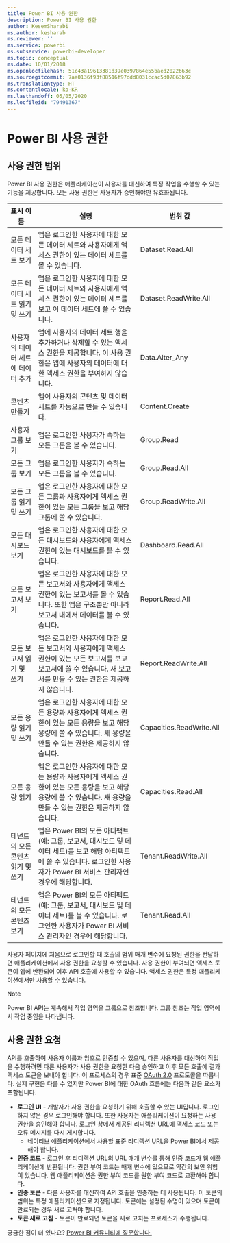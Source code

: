 ```yaml
---
title: Power BI 사용 권한
description: Power BI 사용 권한
author: KesemSharabi
ms.author: kesharab
ms.reviewer: ''
ms.service: powerbi
ms.subservice: powerbi-developer
ms.topic: conceptual
ms.date: 10/01/2018
ms.openlocfilehash: 51c43a19613381d39e0397864e55baed2022663c
ms.sourcegitcommit: 7aa0136f93f88516f97ddd8031ccac5d07863b92
ms.translationtype: HT
ms.contentlocale: ko-KR
ms.lasthandoff: 05/05/2020
ms.locfileid: "79491367"
---
```

# <a name="power-bi-permissions"></a>Power BI 사용 권한

## <a name="permission-scopes"></a>사용 권한 범위

Power BI 사용 권한은 애플리케이션이 사용자를 대신하여 특정 작업을 수행할 수 있는 기능을 제공합니다. 모든 사용 권한은 사용자가 승인해야만 유효화됩니다.

| 표시 이름 | 설명 | 범위 값 |
| --- | --- | --- |
| 모든 데이터 세트 보기 |앱은 로그인한 사용자에 대한 모든 데이터 세트와 사용자에게 액세스 권한이 있는 데이터 세트를 볼 수 있습니다. |Dataset.Read.All |
| 모든 데이터 세트 읽기 및 쓰기 |앱은 로그인한 사용자에 대한 모든 데이터 세트와 사용자에게 액세스 권한이 있는 데이터 세트를 보고 이 데이터 세트에 쓸 수 있습니다. |Dataset.ReadWrite.All |
| 사용자의 데이터 세트에 데이터 추가 |앱에 사용자의 데이터 세트 행을 추가하거나 삭제할 수 있는 액세스 권한을 제공합니다. 이 사용 권한은 앱에 사용자의 데이터에 대한 액세스 권한을 부여하지 않습니다. |Data.Alter_Any |
| 콘텐츠 만들기 |앱이 사용자의 콘텐츠 및 데이터 세트를 자동으로 만들 수 있습니다. |Content.Create |
| 사용자 그룹 보기 |앱은 로그인한 사용자가 속하는 모든 그룹을 볼 수 있습니다. |Group.Read |
| 모든 그룹 보기 |앱은 로그인한 사용자가 속하는 모든 그룹을 볼 수 있습니다. |Group.Read.All |
| 모든 그룹 읽기 및 쓰기 |앱은 로그인한 사용자에 대한 모든 그룹과 사용자에게 액세스 권한이 있는 모든 그룹을 보고 해당 그룹에 쓸 수 있습니다. |Group.ReadWrite.All |
| 모든 대시보드 보기 |앱은 로그인한 사용자에 대한 모든 대시보드와 사용자에게 액세스 권한이 있는 대시보드를 볼 수 있습니다. |Dashboard.Read.All |
| 모든 보고서 보기 |앱은 로그인한 사용자에 대한 모든 보고서와 사용자에게 액세스 권한이 있는 보고서를 볼 수 있습니다. 또한 앱은 구조뿐만 아니라 보고서 내에서 데이터를 볼 수 있습니다. |Report.Read.All |
| 모든 보고서 읽기 및 쓰기 |앱은 로그인한 사용자에 대한 모든 보고서와 사용자에게 액세스 권한이 있는 모든 보고서를 보고 보고서에 쓸 수 있습니다. 새 보고서를 만들 수 있는 권한은 제공하지 않습니다. |Report.ReadWrite.All |
| 모든 용량 읽기 및 쓰기 |앱은 로그인한 사용자에 대한 모든 용량과 사용자에게 액세스 권한이 있는 모든 용량을 보고 해당 용량에 쓸 수 있습니다. 새 용량을 만들 수 있는 권한은 제공하지 않습니다. |Capacities.ReadWrite.All |
| 모든 용량 읽기 |앱은 로그인한 사용자에 대한 모든 용량과 사용자에게 액세스 권한이 있는 모든 용량을 보고 해당 용량에 쓸 수 있습니다. 새 용량을 만들 수 있는 권한은 제공하지 않습니다. |Capacities.Read.All |
| 테넌트의 모든 콘텐츠 읽기 및 쓰기 |앱은 Power BI의 모든 아티팩트(예: 그룹, 보고서, 대시보드 및 데이터 세트)를 보고 해당 아티팩트에 쓸 수 있습니다. 로그인한 사용자가 Power BI 서비스 관리자인 경우에 해당합니다. |Tenant.ReadWrite.All |
| 테넌트의 모든 콘텐츠 보기 |앱은 Power BI의 모든 아티팩트(예: 그룹, 보고서, 대시보드 및 데이터 세트)를 볼 수 있습니다. 로그인한 사용자가 Power BI 서비스 관리자인 경우에 해당합니다. |Tenant.Read.All |

사용자 페이지에 처음으로 로그인할 때 호출의 범위 매개 변수에 요청된 권한을 전달하면 애플리케이션에서 사용 권한을 요청할 수 있습니다. 사용 권한이 부여되면 액세스 토큰이 앱에 반환되어 이후 API 호출에 사용할 수 있습니다. 액세스 권한은 특정 애플리케이션에서만 사용할 수 있습니다.

> [!NOTE]
> Power BI API는 계속해서 작업 영역을 그룹으로 참조합니다. 그룹 참조는 작업 영역에서 작업 중임을 나타냅니다.

## <a name="requesting-permissions"></a>사용 권한 요청

API를 호출하여 사용자 이름과 암호로 인증할 수 있으며, 다른 사용자를 대신하여 작업을 수행하려면 다른 사용자가 사용 권한을 요청한 다음 승인하고 이후 모든 호출에 결과 액세스 토큰을 보내야 합니다. 이 프로세스의 경우 표준 [OAuth 2.0](https://oauth.net/2/) 프로토콜을 따릅니다. 실제 구현은 다를 수 있지만 Power BI에 대한 OAuth 흐름에는 다음과 같은 요소가 포함됩니다.

* **로그인 UI** - 개발자가 사용 권한을 요청하기 위해 호출할 수 있는 UI입니다. 로그인하지 않은 경우 로그인해야 합니다. 또한 사용자는 애플리케이션이 요청하는 사용 권한을 승인해야 합니다. 로그인 창에서 제공된 리디렉션 URL에 액세스 코드 또는 오류 메시지를 다시 게시합니다.
  * 네이티브 애플리케이션에서 사용할 표준 리디렉션 URL을 Power BI에서 제공해야 합니다.
* **인증 코드** - 로그인 후 리디렉션 URL의 URL 매개 변수를 통해 인증 코드가 웹 애플리케이션에 반환됩니다. 권한 부여 코드는 매개 변수에 있으므로 약간의 보안 위험이 있습니다. 웹 애플리케이션은 권한 부여 코드를 권한 부여 코드로 교환해야 합니다.
* **인증 토큰** - 다른 사용자를 대신하여 API 호출을 인증하는 데 사용됩니다. 이 토큰의 범위는 특정 애플리케이션으로 지정됩니다. 토큰에는 설정된 수명이 있으며 토큰이 만료되는 경우 새로 고쳐야 합니다.
* **토큰 새로 고침** - 토큰이 만료되면 토큰을 새로 고치는 프로세스가 수행됩니다.

궁금한 점이 더 있나요? [Power BI 커뮤니티에 질문합니다.](https://community.powerbi.com/)